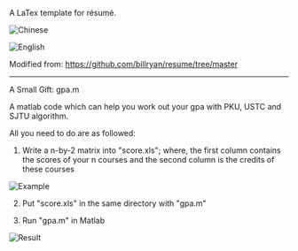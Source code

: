 A LaTex template for résumé.

![Chinese](https://github.com/Arsennnic/latex-template-billryan-resume/raw/master/resume-1.jpg)

![English](https://github.com/Arsennnic/latex-template-billryan-resume/raw/master/resume-2.jpg)

Modified from: https://github.com/billryan/resume/tree/master

-----------------------------------------------------------------------------------------------------
A Small Gift: gpa.m

A matlab code which can help you work out your gpa with PKU, USTC and SJTU algorithm.

All you need to do are as followed:

1. Write a n-by-2 matrix into "score.xls"; where, the first column contains the scores of your n courses and the second column is the credits of these courses

![Example](https://github.com/Arsennnic/latex-template-resume/raw/master/score-and-credit-example.png)

2. Put "score.xls" in the same directory with "gpa.m"

3. Run "gpa.m" in Matlab

![Result](https://github.com/Arsennnic/latex-template-resume/raw/master/gpa-result-example.png)

